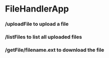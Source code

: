 # FileHandlerApp
### /uploadFile to upload a file
### /listFiles to list all uploaded files
### /getFile/filename.ext to download the file
